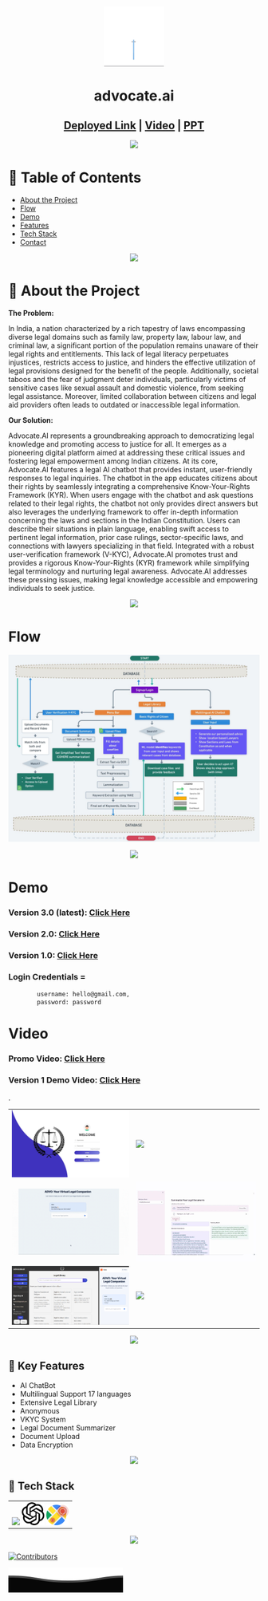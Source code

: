 <div align="center"><img src="https://github.com/welocaltoast/advocate.ai/blob/main/assets/advo.gif" alt="Hello" width="120" /></div>

<div align='center'>
<h1>advocate.ai</h1>
<h2><a href="#demo">Deployed Link</a>  | <a href="https://drive.google.com/file/d/1ayP8ewKIUgUNJh2TEm-kUXHYxOdhNF30/view?usp=sharing">Video</a> | <a href="https://www.sih.gov.in/uploads/template/TeamGeek6IdeaPresentation20231014214055.pdf">PPT</a>
</h2>	
</div>

<p align="center">
  <a href="https://github.com/DenverCoder1/readme-typing-svg">
    <img src="https://readme-typing-svg.demolab.com/?lines=your%20personal%20legal%20assistant%20;&font=Fira%20Code&center=true&width=440&height=45&color=99ccff&vCenter=true&pause=1000&size=22" /></a>
</p>

# :notebook_with_decorative_cover: Table of Contents

- [About the Project](#star2-about-the-project)
- [Flow](#flow)
- [Demo](#demo)
- [Features](#dart-key-features)
- [Tech Stack](#space_invader-tech-stack)
- [Contact](#handshake-contact)


<p align="center"><img src= 'https://capsule-render.vercel.app/api?type=rect&color=gradient&height=2.5'/></p>

# :star2: About the Project

<b>The Problem:</b> 
<p>In India, a nation characterized by a rich tapestry of laws encompassing diverse legal domains such as family law, property law, labour law, and criminal law, a significant portion of the population remains unaware of their legal rights and entitlements. This lack of legal literacy perpetuates injustices, restricts access to justice, and hinders the effective utilization of legal provisions designed for the benefit of the people. Additionally, societal taboos and the fear of judgment deter individuals, particularly victims of sensitive cases like sexual assault and domestic violence, from seeking legal assistance. Moreover, limited collaboration between citizens and legal aid providers often leads to outdated or inaccessible legal information.</p>


<b>Our Solution:</b> 
<p>Advocate.AI represents a groundbreaking approach to democratizing legal knowledge and promoting access to justice for all. It emerges as a pioneering digital platform aimed at addressing these critical issues and fostering legal empowerment among Indian citizens. At its core, Advocate.AI features a legal AI chatbot that provides instant, user-friendly responses to legal inquiries. The chatbot in the app educates citizens about their rights by seamlessly integrating a comprehensive Know-Your-Rights Framework (KYR). When users engage with the chatbot and ask questions related to their legal rights, the chatbot not only provides direct answers but also leverages the underlying framework to offer in-depth information concerning the laws and sections in the Indian Constitution. Users can describe their situations in plain language, enabling swift access to pertinent legal information, prior case rulings, sector-specific laws, and connections with lawyers specializing in that field. Integrated with a robust user-verification framework (V-KYC), Advocate.AI promotes trust and provides a rigorous Know-Your-Rights (KYR) framework while simplifying legal terminology and nurturing legal awareness. Advocate.AI addresses these pressing issues, making legal knowledge accessible and empowering individuals to seek justice.</p>



<p align="center"><img src= 'https://capsule-render.vercel.app/api?type=rect&color=gradient&height=2.5'/></p>

# Flow
<img src="https://github.com/welocaltoast/advocate.ai/blob/main/assets/flowchart.jpeg">

<p align="center"><img src= 'https://capsule-render.vercel.app/api?type=rect&color=gradient&height=2.5'/></p>

# Demo

### Version 3.0 (latest): <a href="https://advocate-ai.streamlit.app/">Click Here</a>
### Version 2.0: <a href="https://advo-hehe.pages.dev/">Click Here</a>
### Version 1.0: <a href="https://advo-ai.pages.dev/">Click Here</a>
### Login Credentials = 
			username: hello@gmail.com, 
			password: password

# Video
### Promo Video: <a href="https://youtu.be/j869V86b8xw">Click Here</a>
### Version 1 Demo Video: <a href="https://drive.google.com/file/d/1ayP8ewKIUgUNJh2TEm-kUXHYxOdhNF30/view?usp=sharing">Click Here</a>

.

<table>
<tr>
	<td><img src="https://github.com/welocaltoast/advocate.ai/blob/main/assets/login.jpeg" width="400"></td>
	<td><img src="https://github.com/welocaltoast/advocate.ai/blob/main/assets/Untitled%20design.gif" width="400"></td>
</tr>
<tr>
	<td><img src="https://github.com/welocaltoast/advocate.ai/blob/main/assets/Untitled%20design%20(2).gif" width="400"></td>
	<td><img src="https://github.com/welocaltoast/advocate.ai/blob/main/assets/Untitled%20design.jpg" width="400"></td>
</tr>
<tr>
	<td><img src="https://github.com/welocaltoast/advocate.ai/blob/main/assets/advocate.ai.png" width="400"></td>
	<td><img src="https://github.com/welocaltoast/advocate.ai/blob/main/assets/Untitled%20design%20(1).gif" width="400"></td>
</tr>
	
</table>

<p align="center"><img src= 'https://capsule-render.vercel.app/api?type=rect&color=gradient&height=2.5'/></p>
  
## :dart: Key Features
- AI ChatBot
- Multilingual Support 17 languages
- Extensive Legal Library
- Anonymous
- VKYC System
- Legal Document Summarizer
- Document Upload
- Data Encryption

<p align="center"><img src= 'https://capsule-render.vercel.app/api?type=rect&color=gradient&height=2.5'/></p>
  
## :space_invader: Tech Stack

<table>
<tr>
	<td><img src="https://skillicons.dev/icons?i=html,css,js,typescript,postman,tailwind,django,python,mongodb,express,nodejs,aws,vscode,react">  <img src="https://github.com/welocaltoast/advocate.ai/blob/main/assets/openai.png" width="45">  <img src="https://github.com/welocaltoast/advocate.ai/blob/main/assets/gmapapi-removebg-preview.png" width="45"></td>
</table>

<p align="center"><img src= 'https://capsule-render.vercel.app/api?type=rect&color=gradient&height=2.5'/></p>

[![Contributors][contributors-image]][contributors-link]

[contributors-image]: https://contrib.rocks/image?repo=TheCleverIdiott/advo
[contributors-link]: https://github.com/TheCleverIdiott/advo/graphs/contributors


<img src="https://github.com/welocaltoast/advocate.ai/blob/main/assets/bottom.svg">
